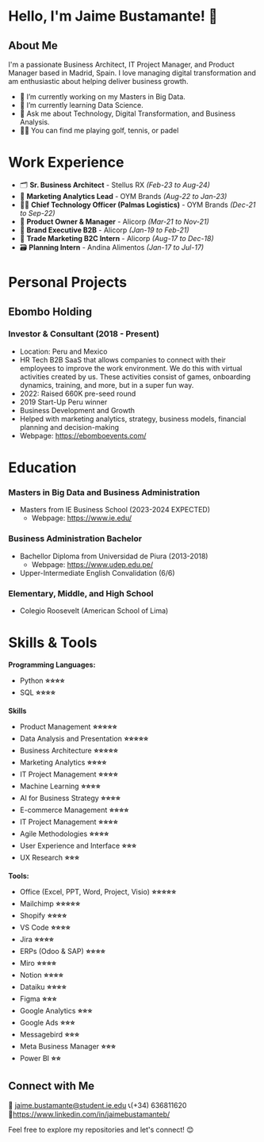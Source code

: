 # Hello, I'm Jaime Bustamante! 👋

## About Me

I'm a passionate Business Architect, IT Project Manager, and Product Manager based in Madrid, Spain. I love managing digital transformation and am enthusiastic about helping deliver business growth.

- 🔭 I’m currently working on my Masters in Big Data.
- 🌱 I’m currently learning Data Science.
- 💬 Ask me about Technology, Digital Transformation, and Business Analysis.
- 🏌️‍♂️ You can find me playing golf, tennis, or padel

# Work Experience

- 🗂️ **Sr. Business Architect** - Stellus RX *(Feb-23 to Aug-24)*
- 🎯 **Marketing Analytics Lead** - OYM Brands *(Aug-22 to Jan-23)*
- 👨‍💻 **Chief Technology Officer (Palmas Logistics)**  - OYM Brands *(Dec-21 to Sep-22)*
- 📱 **Product Owner & Manager** - Alicorp *(Mar-21 to Nov-21)*
- 📢 **Brand Executive B2B** - Alicorp *(Jan-19 to Feb-21)*
- 🛒 **Trade Marketing B2C Intern** - Alicorp *(Aug-17 to Dec-18)*
- 🗃 **Planning Intern** - Andina Alimentos *(Jan-17 to Jul-17)*


# Personal Projects
## Ebombo Holding
### Investor & Consultant (2018 - Present)

- Location: Peru and Mexico
- HR Tech B2B SaaS that allows companies to connect with their employees to improve the work environment. We do this with virtual activities created by us. These activities consist of games, onboarding dynamics, training, and more, but in a super fun way.
- 2022: Raised 660K pre-seed round
- 2019 Start-Up Peru winner
- Business Development and Growth
- Helped with marketing analytics, strategy, business models,
financial planning and decision-making
- Webpage: https://ebomboevents.com/

# Education

### Masters in Big Data and Business Administration

- Masters from IE Business School (2023-2024 EXPECTED)
    - Webpage: https://www.ie.edu/

### Business Administration Bachelor

- Bachellor Diploma from Universidad de Piura (2013-2018)
    - Webpage: https://www.udep.edu.pe/
- Upper-Intermediate English Convalidation (6/6)

### Elementary, Middle, and High School

- Colegio Roosevelt (American School of Lima)

# Skills & Tools

**Programming Languages:**
- Python **⭐⭐⭐⭐**
- SQL **⭐⭐⭐⭐**

**Skills**
- Product Management **⭐⭐⭐⭐⭐**
- Data Analysis and Presentation **⭐⭐⭐⭐⭐**
- Business Architecture **⭐⭐⭐⭐⭐**
- Marketing Analytics **⭐⭐⭐⭐**
- IT Project Management **⭐⭐⭐⭐**
- Machine Learning **⭐⭐⭐⭐**
- AI for Business Strategy **⭐⭐⭐⭐**
- E-commerce Management **⭐⭐⭐⭐**
- IT Project Management **⭐⭐⭐⭐**
- Agile Methodologies **⭐⭐⭐⭐**
- User Experience and Interface **⭐⭐⭐**
- UX Research **⭐⭐⭐**

**Tools:**
- Office (Excel, PPT, Word, Project, Visio) **⭐⭐⭐⭐⭐**
- Mailchimp **⭐⭐⭐⭐⭐**
- Shopify **⭐⭐⭐⭐**
- VS Code **⭐⭐⭐⭐**
- Jira **⭐⭐⭐⭐**
- ERPs (Odoo & SAP) **⭐⭐⭐⭐**
- Miro **⭐⭐⭐⭐**
- Notion **⭐⭐⭐⭐**
- Dataiku **⭐⭐⭐⭐**
- Figma **⭐⭐⭐**
- Google Analytics **⭐⭐⭐**
- Google Ads **⭐⭐⭐**
- Messagebird **⭐⭐⭐**
- Meta Business Manager **⭐⭐⭐**
- Power BI **⭐⭐**


## Connect with Me
 📧 jaime.bustamante@student.ie.edu
📞(+34) 636811620
🔗https://www.linkedin.com/in/jaimebustamanteb/

Feel free to explore my repositories and let's connect! 😊
